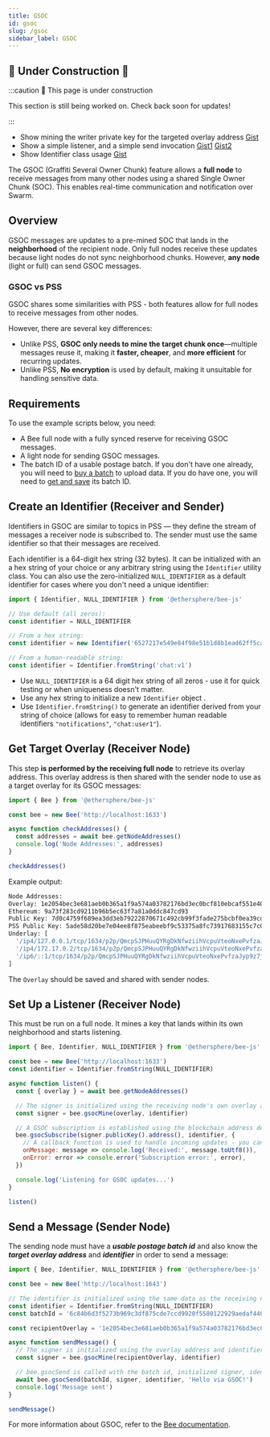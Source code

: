 ```yaml
---
title: GSOC
id: gsoc
slug: /gsoc
sidebar_label: GSOC
---
```


## 🚧 Under Construction 🚧
:::caution 🚧 This page is under construction

This section is still being worked on. Check back soon for updates!

:::


* Show mining the writer private key for the targeted overlay address [Gist](https://gist.github.com/Cafe137/e76ef081263aaec7a715139d700f3433)
* Show a simple listener, and a simple send invocation [Gist1](https://gist.github.com/Cafe137/7f02fb54ad5a79833f3b718b94df0d41) [Gist2](https://gist.github.com/Cafe137/6277f1d112b3b78ba36f717551357c3b)
* Show Identifier class usage [Gist](https://gist.github.com/Cafe137/25a244d85758480aa1e15c80ff147b72)  


The GSOC (Graffiti Several Owner Chunk) feature allows a **full node** to receive messages from many other nodes using a shared Single Owner Chunk (SOC). This enables real-time communication and notification over Swarm.

## Overview

GSOC messages are updates to a pre-mined SOC that lands in the **neighborhood** of the recipient node. Only full nodes receive these updates because light nodes do not sync neighborhood chunks. However, **any node** (light or full) can send GSOC messages.

### GSOC vs PSS

GSOC shares some similarities with PSS - both features allow for full nodes to receive messages from other nodes. 

However, there are several key differences:

- Unlike PSS, **GSOC only needs to mine the target chunk once**—multiple messages reuse it, making it **faster, cheaper**, and **more efficient** for recurring updates.
- Unlike PSS, **No encryption** is used by default, making it unsuitable for handling sensitive data.


## Requirements

To use the example scripts below, you need:

- A Bee full node with a fully synced reserve for receiving GSOC messages.
- A light node for sending GSOC messages.
- The batch ID of a usable postage batch. If you don't have one already, you will need to [buy a batch](/docs/storage/#purchasing-storage) to upload data. If you do have one, you will need to [get and save](/docs/storage/#selecting-a-batch) its batch ID.

## Create an Identifier (Receiver and Sender)

Identifiers in GSOC are similar to topics in PSS — they define the stream of messages a receiver node is subscribed to. The sender must use the same identifier so that their messages are received.

Each identifier is a 64-digit hex string (32 bytes). It can be initialized with an a hex string of your choice or any arbitrary string using the `Identifier` utility class. You can also use the zero-initialized `NULL_IDENTIFIER` as a default identifier for cases where you don't need a unique identifier:


```js
import { Identifier, NULL_IDENTIFIER } from '@ethersphere/bee-js'

// Use default (all zeros):
const identifier = NULL_IDENTIFIER

// From a hex string:
const identifier = new Identifier('6527217e549e84f98e51b1d8b1ead62ff5cad59acd9713825754555d6975f103')

// From a human-readable string:
const identifier = Identifier.fromString('chat:v1')
```

- Use `NULL_IDENTIFIER` is a 64 digit hex string of all zeros - use it for quick testing or when uniqueness doesn't matter.
- Use any hex string to initialize a new `Identifier` object .
- Use `Identifier.fromString()` to generate an identifier derived from your string of choice (allows for easy to remember human readable identifiers `"notifications"`, `"chat:user1"`).

## Get Target Overlay (Receiver Node)

This step **is performed by the receiving full node** to retrieve its overlay address. This overlay address is then shared with the sender node to use as a target overlay for its GSOC messages:

```js
import { Bee } from '@ethersphere/bee-js'

const bee = new Bee('http://localhost:1633')

async function checkAddresses() {
  const addresses = await bee.getNodeAddresses()
  console.log('Node Addresses:', addresses)
}

checkAddresses()
```

Example output:

```bash
Node Addresses:
Overlay: 1e2054bec3e681aeb0b365a1f9a574a03782176bd3ec0bcf810ebcaf551e4070
Ethereum: 9a73f283cd9211b96b5ec63f7a81a0ddc847cd93
Public Key: 7d0c4759f689ea3dd3eb79222870671c492cb99f3fade275bcbf0ea39cd0ef6e25edd43c99985983e49aa528f3f2b6711085354a31acb4e7b03559b02ec868f0
PSS Public Key: 5ade58d20be7e04ee8f875eabeebf9c53375a8fc73917683155c7c0b572f47ef790daa3328f48482663954d12f6e4739f748572c1e86bfa89af99f17e7dd4d33
Underlay: [
  '/ip4/127.0.0.1/tcp/1634/p2p/QmcpSJPHuuQYRgDkNfwziihVcpuVteoNxePvfzaJyp9z7j',
  '/ip4/172.17.0.2/tcp/1634/p2p/QmcpSJPHuuQYRgDkNfwziihVcpuVteoNxePvfzaJyp9z7j',
  '/ip6/::1/tcp/1634/p2p/QmcpSJPHuuQYRgDkNfwziihVcpuVteoNxePvfzaJyp9z7j'
]
```

The `Overlay` should be saved and shared with sender nodes.

## Set Up a Listener (Receiver Node)

This must be run on a full node. It mines a key that lands within its own neighborhood and starts listening.

```js
import { Bee, Identifier, NULL_IDENTIFIER } from '@ethersphere/bee-js'

const bee = new Bee('http://localhost:1633')
const identifier = Identifier.fromString(NULL_IDENTIFIER)

async function listen() {
  const { overlay } = await bee.getNodeAddresses()

  // The signer is initialized using the receiving node's own overlay and chosen identifier
  const signer = bee.gsocMine(overlay, identifier)

  // A GSOC subscription is established using the blockchain address derived from the signer and the identifier
  bee.gsocSubscribe(signer.publicKey().address(), identifier, {
    // A callback function is used to handle incoming updates - you can include your application logic here
    onMessage: message => console.log('Received:', message.toUtf8()),
    onError: error => console.error('Subscription error:', error),
  })

  console.log('Listening for GSOC updates...')
}

listen()
```

## Send a Message (Sender Node)

The sending node must have a ***usable postage batch id*** and also know the ***target overlay address*** and ***identifier*** in order to send a message: 

```js
import { Bee, Identifier, NULL_IDENTIFIER } from '@ethersphere/bee-js'

const bee = new Bee('http://localhost:1643')

// The identifier is initialized using the same data as the receiving node
const identifier = Identifier.fromString(NULL_IDENTIFIER)
const batchId = '6c84b6d3f5273b969c3df875cde7ccd9920f5580122929aedaf440bfe4484405'

const recipientOverlay = '1e2054bec3e681aeb0b365a1f9a574a03782176bd3ec0bcf810ebcaf551e4070'

async function sendMessage() {
  // The signer is initialized using the overlay address and identifier shared by the receiving node 
  const signer = bee.gsocMine(recipientOverlay, identifier)

  // bee.gsocSend is called with the batch id, initialized signer, identifier, and message payload in order to send a GSOC message
  await bee.gsocSend(batchId, signer, identifier, 'Hello via GSOC!')
  console.log('Message sent')
}

sendMessage()
```

For more information about GSOC, refer to the [Bee documentation](https://docs.ethswarm.org/docs/develop/tools-and-features/gsoc).


